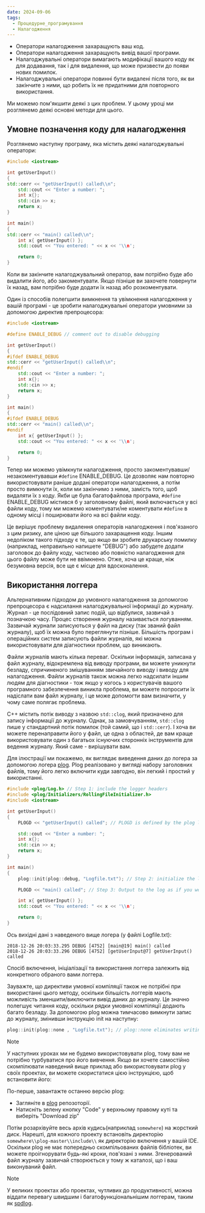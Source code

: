 ```yaml
---
date: 2024-09-06
tags:
  - Процедурне_програмування
  - Налагодження
---
```

- Оператори налагодження захаращують ваш код.
- Оператори налагодження захаращують вивід вашої програми.
- Налагоджувальні оператори вимагають модифікації вашого коду як для додавання, так і для видалення, що може призвести до появи нових помилок.
- Налагоджувальні оператори повинні бути видалені після того, як ви закінчите з ними, що робить їх не придатними для повторного використання.

Ми можемо пом'якшити деякі з цих проблем. У цьому уроці ми розглянемо деякі основні методи для цього.
## Умовне позначення коду для налагодження
Розглянемо наступну програму, яка містить деякі налагоджувальні оператори:

```cpp
#include <iostream>

int getUserInput()
{
std::cerr << "getUserInput() called\\n";
	std::cout << "Enter a number: ";
	int x{};
	std::cin >> x;
	return x;
}

int main()
{
std::cerr << "main() called\\n";
    int x{ getUserInput() };
    std::cout << "You entered: " << x << '\\n';

    return 0;
}
```

Коли ви закінчите налагоджувальний оператор, вам потрібно буде або видалити його, або закоментувати. Якщо пізніше ви захочете повернути їх назад, вам потрібно буде додати їх назад або розкоментувати.

Один із способів полегшити вимкнення та увімкнення налагодження у вашій програмі - це зробити налагоджувальні оператори умовними за допомогою директив препроцесора:

```cpp
#include <iostream>

#define ENABLE_DEBUG // comment out to disable debugging

int getUserInput()
{
#ifdef ENABLE_DEBUG
std::cerr << "getUserInput() called\\n";
#endif
	std::cout << "Enter a number: ";
	int x{};
	std::cin >> x;
	return x;
}

int main()
{
#ifdef ENABLE_DEBUG
std::cerr << "main() called\\n";
#endif
    int x{ getUserInput() };
    std::cout << "You entered: " << x << '\\n';

    return 0;
}
```

Тепер ми можемо увімкнути налагодження, просто закоментувавши/незакоментувавши `#define` ENABLE_DEBUG. Це дозволяє нам повторно використовувати раніше додані оператори налагодження, а потім просто вимкнути їх, коли ми закінчимо з ними, замість того, щоб видаляти їх з коду. Якби це була багатофайлова програма, `#define` ENABLE_DEBUG містився б у заголовному файлі, який включається у всі файли коду, тому ми можемо коментувати/не коментувати `#define` в одному місці і поширювати його на всі файли коду.

Це вирішує проблему видалення операторів налагодження і пов'язаного з цим ризику, але ціною ще більшого захаращення коду. Іншим недоліком такого підходу є те, що якщо ви зробите друкарську помилку (наприклад, неправильно напишете "DEBUG") або забудете додати заголовок до файлу коду, частково або повністю налагодження для цього файлу може бути не ввімкнено. Отже, хоча це краще, ніж безумовна версія, все ще є місце для вдосконалення.
## Використання логгера
Альтернативним підходом до умовного налагодження за допомогою препроцесора є надсилання налагоджувальної інформації до журналу. Журнал - це послідовний запис подій, що відбулися, зазвичай з позначкою часу. Процес створення журналу називається логуванням. Зазвичай журнали записуються у файл на диску (так званий файл журналу), щоб їх можна було переглянути пізніше. Більшість програм і операційних систем записують файли журналів, які можна використовувати для діагностики проблем, що виникають.

Файли журналів мають кілька переваг. Оскільки інформація, записана у файл журналу, відокремлена від виводу програми, ви можете уникнути безладу, спричиненого змішуванням звичайного виводу і виводу для налагодження. Файли журналів також можна легко надсилати іншим людям для діагностики - тож якщо у когось з користувачів вашого програмного забезпечення виникла проблема, ви можете попросити їх надіслати вам файл журналу, і це може допомогти вам визначити, у чому саме полягає проблема.

C++ містить потік виводу з назвою `std::clog`, який призначено для запису інформації до журналу. Однак, за замовчуванням, `std::clog` пише у стандартний потік помилок (той самий, що і `std::cerr`). І хоча ви можете перенаправити його у файл, це одна з областей, де вам краще використовувати один з багатьох існуючих сторонніх інструментів для ведення журналу. Який саме - вирішувати вам.

Для ілюстрації ми покажемо, як виглядає виведення даних до логера за допомогою логера [plog](https://github.com/SergiusTheBest/plog). Plog реалізовано у вигляді набору заголовних файлів, тому його легко включити куди завгодно, він легкий і простий у використанні.

```cpp
#include <plog/Log.h> // Step 1: include the logger headers
#include <plog/Initializers/RollingFileInitializer.h>
#include <iostream>

int getUserInput()
{
	PLOGD << "getUserInput() called"; // PLOGD is defined by the plog library

	std::cout << "Enter a number: ";
	int x{};
	std::cin >> x;
	return x;
}

int main()
{
	plog::init(plog::debug, "Logfile.txt"); // Step 2: initialize the logger

	PLOGD << "main() called"; // Step 3: Output to the log as if you were writing to the console

	int x{ getUserInput() };
	std::cout << "You entered: " << x << '\\n';

	return 0;
}
```

Ось вихідні дані з наведеного вище логера (у файлі Logfile.txt):

```
2018-12-26 20:03:33.295 DEBUG [4752] [main@19] main() called
2018-12-26 20:03:33.296 DEBUG [4752] [getUserInput@7] getUserInput() called
```

Спосіб включення, ініціалізації та використання логгера залежить від конкретного обраного вами логгера.

Зауважте, що директиви умовної компіляції також не потрібні при використанні цього методу, оскільки більшість логгерів мають можливість зменшити/виключити вивід даних до журналу. Це значно полегшує читання коду, оскільки рядки умовної компіляції додають багато безладу. За допомогою plog можна тимчасово вимкнути запис до журналу, змінивши інструкцію init на наступну:

```cpp
plog::init(plog::none , "Logfile.txt"); // plog::none eliminates writing of most messages, essentially turning logging off
```

> [!NOTE]
> У наступних уроках ми не будемо використовувати plog, тому вам не потрібно турбуватися про його вивчення.
> Якщо ви хочете самостійно скомпілювати наведений вище приклад або використовувати plog у своїх проектах, ви можете скористатися цією інструкцією, щоб встановити його:
> 
> По-перше, завантажте останню версію plog:
> 
> - Загляніте в [plog](https://github.com/SergiusTheBest/plog) репозоторії.
> - Натисніть зелену кнопку "Code" у верхньому правому куті та виберіть "Download zip”
> 
> Потім розархівуйте весь архів кудись(наприклад `somewhere`) на жорсткий диск. Нарешті, для кожного проекту встановіть директорію `somewhere\\plog-master\\include\\` як директорію включення у вашій IDE. Оскільки plog не має попередньо скомпільованих файлів бібліотек, ви можете проігнорувати будь-які кроки, пов'язані з ними. Згенерований файл журналу зазвичай створюється у тому ж каталозі, що і ваш виконуваний файл.

> [!NOTE]
> У великих проектах або проектах, чутливих до продуктивності, можна віддати перевагу швидшим і багатофункціональнішим логгерам, таким як [spdlog](https://github.com/gabime/spdlog).

